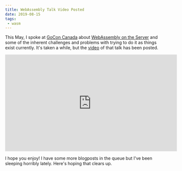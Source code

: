 ```yaml
---
title: WebAssembly Talk Video Posted
date: 2019-08-15
tags:
 - wasm
---
```


This May, I spoke at [GoCon Canada][goconcanada] about [WebAssembly on the Server][talklink]
and some of the inherent challenges and problems with trying to do it as things
exist currently. It's taken a while, but the [video](https://www.youtube.com/watch?v=G4l8RX0tA3E)
of that talk has been posted.

<center><iframe width="560" height="315" src="https://www.youtube.com/embed/G4l8RX0tA3E" frameborder="0" allow="accelerometer; autoplay; encrypted-media; gyroscope; picture-in-picture" allowfullscreen></iframe></center>

I hope you enjoy! I have some more blogposts in the queue but I've been sleeping horribly lately. Here's hoping that clears up.

[goconcanada]: https://gocon.ca/
[talklink]: https://christine.website/talks/webassembly-on-the-server-system-calls-2019-05-31
